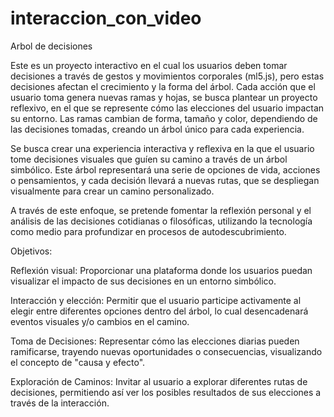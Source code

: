 # interaccion_con_video

Arbol de decisiones

Este es un proyecto interactivo en el cual los usuarios deben tomar decisiones a través de gestos y movimientos corporales (ml5.js), pero estas decisiones afectan el crecimiento y la forma del árbol. Cada acción que el usuario toma genera nuevas ramas y hojas, se busca plantear un proyecto reflexivo, en el que se represente cómo las elecciones del usuario impactan su entorno. Las ramas cambian de forma, tamaño y color, dependiendo de las decisiones tomadas, creando un árbol único para cada experiencia.

Se busca crear una experiencia interactiva y reflexiva en la que el usuario tome decisiones visuales que guíen su camino a través de un árbol simbólico. Este árbol representará una serie de opciones de vida, acciones o pensamientos, y cada decisión llevará a nuevas rutas, que se despliegan visualmente para crear un camino personalizado.

A través de este enfoque, se pretende fomentar la reflexión personal y el análisis de las decisiones cotidianas o filosóficas, utilizando la tecnología como medio para profundizar en procesos de autodescubrimiento.

Objetivos:

Reflexión visual: Proporcionar una plataforma donde los usuarios puedan visualizar el impacto de sus decisiones en un entorno simbólico.

Interacción y elección: Permitir que el usuario participe activamente al elegir entre diferentes opciones dentro del árbol, lo cual desencadenará eventos visuales y/o cambios en el camino.

Toma de Decisiones: Representar cómo las elecciones diarias pueden ramificarse, trayendo nuevas oportunidades o consecuencias, visualizando el concepto de "causa y efecto".

Exploración de Caminos: Invitar al usuario a explorar diferentes rutas de decisiones, permitiendo así ver los posibles resultados de sus elecciones a través de la interacción.
